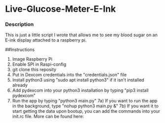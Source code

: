 # Live-Glucose-Meter-E-Ink
### Description
This is just a little script I wrote that allows me to see my blood sugar on an E-ink display attached to a raspberry pi.

##Instructions
1) Image Raspberry Pi
2) Enable SPI in Raspi-config
3) git clone this reposity
4) Put in Dexcom credentials into the "credentials.json" file
5) Install python3 using "sudo apt install python3" if it isn't installed already
6) Add pydexcom into your python3 installation by typing "pip3 install pydexcom"
7) Run the app by typing "python3 main.py"
  7a) If you want to run the app in the background, type "nohup python3 main.py &"
  7b) If you want it to start getting the data upon bootup, you can add the commands into your init.rc file. More can be found here: 
